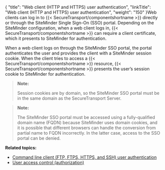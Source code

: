 {
    "title": "Web client (HTTP and HTTPS) user authentication",
    "linkTitle": "Web client (HTTP and HTTPS) user authentication",
    "weight": "150"
}Web clients can log in to {{< SecureTransport/componentshortname  >}} directly or through the SiteMinder Single Sign-On (SSO) portal. Depending on the SiteMinder configuration, when a web client logs in, {{< SecureTransport/componentshortname  >}} can require a client certificate, which it presents to SiteMinder for authentication.

When a web client logs on through the SiteMinder SSO portal, the portal authenticates the user and provides the client with a SiteMinder session cookie. When the client tries to access a {{< SecureTransport/componentshortname  >}} resource, {{< SecureTransport/componentshortname  >}} presents the user’s session cookie to SiteMinder for authentication.

> **Note:**
>
> Session cookies are by domain, so the SiteMinder SSO portal must be in the same domain as the SecureTransport Server.

> **Note:**
>
> The SiteMinder SSO portal must be accessed using a fully-qualified domain name (FQDN) because SiteMinder uses domain cookies, and it is possible that different browsers can handle the conversion from partial name to FQDN incorrectly. In the latter case, access to the SSO portal can be denied.

**Related topics:**

-   <a href="../c_st_command_line_client_user_authentication" class="MCXref xref">Command line client (FTP, FTPS, HTTPS, and SSH) user authentication</a>
-   <a href="../c_st_user_access_control" class="MCXref xref">User access control (authorization)</a>
